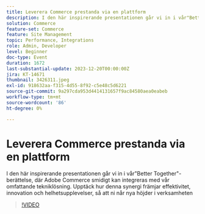 ```yaml
---
title: Leverera Commerce prestanda via en plattform
description: I den här inspirerande presentationen går vi in i vår"Better Together"-berättelse, där Adobe Commerce smidigt kan integreras med vår omfattande tekniklösning. Upptäck hur denna synergi främjar effektivitet, innovation och helhetsupplevelser, så att ni når nya höjder i verksamheten
solution: Commerce
feature-set: Commerce
feature: Site Management
topic: Performance, Integrations
role: Admin, Developer
level: Beginner
doc-type: Event
duration: 1672
last-substantial-update: 2023-12-20T00:00:00Z
jira: KT-14671
thumbnail: 3426311.jpeg
exl-id: 918632aa-f315-4d55-8f92-c5e48c5d6221
source-git-commit: 9a297cda953d4414131657f9ac84580aea0eabeb
workflow-type: tm+mt
source-wordcount: '86'
ht-degree: 0%

---
```


# Leverera Commerce prestanda via en plattform

I den här inspirerande presentationen går vi in i vår&quot;Better Together&quot;-berättelse, där Adobe Commerce smidigt kan integreras med vår omfattande tekniklösning. Upptäck hur denna synergi främjar effektivitet, innovation och helhetsupplevelser, så att ni når nya höjder i verksamheten

>[!VIDEO](https://video.tv.adobe.com/v/3455982/?learn=on&captions=swe)
